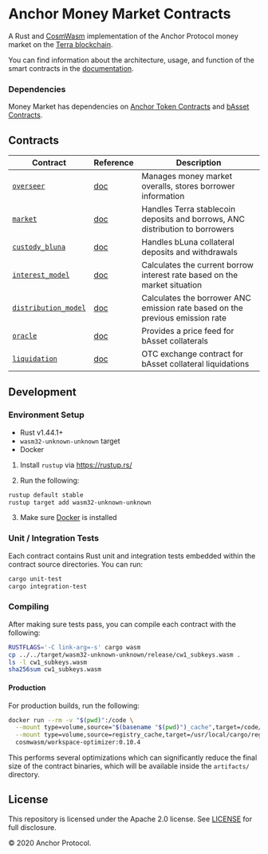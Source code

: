 # Anchor Money Market Contracts
A Rust and [CosmWasm](https://cosmwasm.com/) implementation of the Anchor Protocol money market on the [Terra blockchain](https://terra.money).

You can find information about the architecture, usage, and function of the smart contracts in the [documentation](https://app.gitbook.com/@anchor-protocol/s/anchor-2/smart-contracts/money-market).

### Dependencies

Money Market has dependencies on [Anchor Token Contracts](https://github.com/anchor-protocol/anchor-token-contracts) and [bAsset Contracts](https://github.com/Anchor-Protocol/anchor-bAsset-contracts).

## Contracts

| Contract                                               | Reference                                                                                                      | Description                                                                   |
| ------------------------------------------------------ | -------------------------------------------------------------------------------------------------------------- | ----------------------------------------------------------------------------- |
| [`overseer`](./contracts/overseer)                     | [doc](https://app.gitbook.com/@anchor-protocol/s/anchor-2/smart-contracts/money-market/overseer)               | Manages money market overalls, stores borrower information                    |
| [`market`](../contracts/market)                        | [doc](https://app.gitbook.com/@anchor-protocol/s/anchor-2/smart-contracts/money-market/market)                 | Handles Terra stablecoin deposits and borrows, ANC distribution to borrowers  |
| [`custody_bluna`](./contracts/custody_bluna)           | [doc](https://app.gitbook.com/@anchor-protocol/s/anchor-2/smart-contracts/money-market/custody-bluna-specific) | Handles bLuna collateral deposits and withdrawals                             |
| [`interest_model`](./contracts/interest_model)         | [doc](https://app.gitbook.com/@anchor-protocol/s/anchor-2/smart-contracts/money-market/interest_model)         | Calculates the current borrow interest rate based on the market situation     |
| [`distribution_model`](./contracts/distribution_model) | [doc](https://app.gitbook.com/@anchor-protocol/s/anchor-2/smart-contracts/money-market/distribution_model)     | Calculates the borrower ANC emission rate based on the previous emission rate |
| [`oracle`](./contracts/oracle)                         | [doc](https://app.gitbook.com/@anchor-protocol/s/anchor-2/smart-contracts/money-market/oracle)                 | Provides a price feed for bAsset collaterals                                  |
| [`liquidation`](./contracts/liquidation)               | [doc](https://app.gitbook.com/@anchor-protocol/s/anchor-2/smart-contracts/liquidations/liquidation-contract)   | OTC exchange contract for bAsset collateral liquidations                      |

## Development

### Environment Setup

- Rust v1.44.1+
- `wasm32-unknown-unknown` target
- Docker

1. Install `rustup` via https://rustup.rs/

2. Run the following:

```sh
rustup default stable
rustup target add wasm32-unknown-unknown
```

3. Make sure [Docker](https://www.docker.com/) is installed

### Unit / Integration Tests

Each contract contains Rust unit and integration tests embedded within the contract source directories. You can run:

```sh
cargo unit-test
cargo integration-test
```

### Compiling

After making sure tests pass, you can compile each contract with the following:

```sh
RUSTFLAGS='-C link-arg=-s' cargo wasm
cp ../../target/wasm32-unknown-unknown/release/cw1_subkeys.wasm .
ls -l cw1_subkeys.wasm
sha256sum cw1_subkeys.wasm
```

#### Production

For production builds, run the following:

```sh
docker run --rm -v "$(pwd)":/code \
  --mount type=volume,source="$(basename "$(pwd)")_cache",target=/code/target \
  --mount type=volume,source=registry_cache,target=/usr/local/cargo/registry \
  cosmwasm/workspace-optimizer:0.10.4
```

This performs several optimizations which can significantly reduce the final size of the contract binaries, which will be available inside the `artifacts/` directory.

## License

This repository is licensed under the Apache 2.0 license. See [LICENSE](./LICENSE) for full disclosure.

© 2020 Anchor Protocol.
